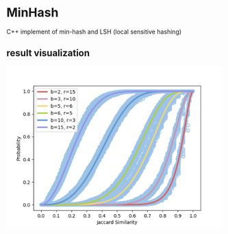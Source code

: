# MinHash
C++ implement of min-hash and LSH (local sensitive hashing)

## result visualization
![image](https://github.com/Longmeix/MinHash/blob/main/result.png)
